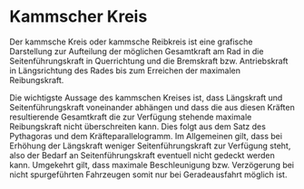 # Kammscher Kreis

Der kammsche Kreis oder kammsche Reibkreis ist eine grafische Darstellung zur Aufteilung der möglichen Gesamtkraft am Rad in die Seitenführungskraft in Querrichtung und die Bremskraft bzw. Antriebskraft in Längsrichtung des Rades bis zum Erreichen der maximalen Reibungskraft.

Die wichtigste Aussage des kammschen Kreises ist, dass Längskraft und Seitenführungskraft voneinander abhängen und dass die aus diesen Kräften resultierende Gesamtkraft die zur Verfügung stehende maximale Reibungskraft nicht überschreiten kann. Dies folgt aus dem Satz des Pythagoras und dem Kräfteparallelogramm. Im Allgemeinen gilt, dass bei Erhöhung der Längskraft weniger Seitenführungskraft zur Verfügung steht, also der Bedarf an Seitenführungskraft eventuell nicht gedeckt werden kann. Umgekehrt gilt, dass maximale Beschleunigung bzw. Verzögerung bei nicht spurgeführten Fahrzeugen somit nur bei Geradeausfahrt möglich ist.